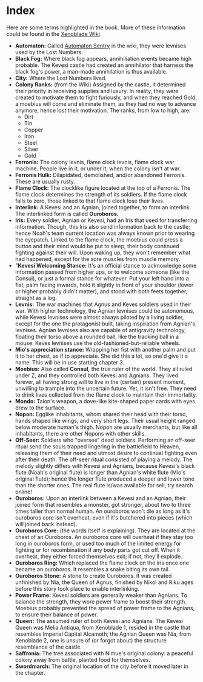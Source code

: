 # Index

Here are some terms highlighted in the book. More of these information could be found in the [Xenoblade Wiki](https://xenoblade.fandom.com/wiki/)

- **Automaton:** Called [Automaton Sentry](https://xenoblade.fandom.com/wiki/Automaton_Sentry) in the wiki, they were levnises used by the Lost Numbers. 
- **Black Fog:** Where black fog appears, annihiliation events became high probable. The Kevesi castle had created an annihilator that harness the black fog's power, a man-made annihilation is thus available. 
- **City:** Where the Lost Numbers lived.
- **Colony Ranks:** (from the Wiki) Assigned by the castle, it determined their priority in receiving supplies and luxury. In reality, they were created to motivate them to fight furiously, and when they reached Gold, a moebius will come and eliminate them, as they had no way to advance anymore, hence lost their motivation. The ranks, from low to high, are: 
  - Dirt
  - Tin
  - Copper
  - Iron
  - Steel
  - Silver
  - Gold
- **Ferronis:** The colony levnis, flame clock levnis, flame clock war machine. People live in it, or under it, when the colony isn't at war. 
- **Ferronis Hulk:** Dilapidated, demolished, and/or abandoned Ferronis. These are usually rusty. 
- **Flame Clock:** The clocklike figure located at the top of a Ferronis. The flame clock determines the strength of its soldiers. If the flame clock falls to zero, those linked to that flame clock lose their lives. 
- **Interlink:** A Kevesi and an Agnian, joined together, to form an interlink. The interlinked form is called **Ouroboros.**
- **Iris:** Every soldier, Agnian or Kevesi, had an Iris that used for transferring information. Though, this Iris also send information back to the castle; hence Noah's team current location was always known prior to wearing the eyepatch. Linked to the flame clock, the moebius could press a button and their mind would be put to sleep, their body continued fighting against their will. Upon waking up, they won't remember what had happened, except for the sore muscles from muscle memory. 
- "**Kevesi Welcoming Stance:** It's an official stance to acknowledge some information passed from higher ups, or to welcome someone (like the Consul), or just a formal stance for whatever. Put your left hand into a fist, palm facing inwards, hold it slightly in front of your shoulder (lower or higher probably didn't matter), and stood with both feets together, straight as a log. 
- **Levnis:** The war machines that Agnus and Keves soldiers used in their war. With higher technology, the Agnian levnises could be autonomous, while Kevesi levnises were almost always piloted by a living soldier, except for the one the protagonist built, taking inspiration from Agnian's levnises. Agnian levnises also are capable of antigravity technology, floating their torso above a rounded ball, like the tracking ball in a mouse. Keves levnises use the old-fashioned-but-reliable wheels. 
- **Mio's appreciation stance:** Wrapping her fist with another palm and put it to her chest, as if to appreciate. She did this a lot, so one'd give it a name. This will be in use starting chapter 3. 
- **Moebius:** Also called **Consul,** the true ruler of the world. They all ruled under Z, and they controlled both Kevesi and Agnians. They lived forever, all having strong will to live in the (certain) present moment, unwilling to trample into the uncertain future. Yet, it isn't free. They need to drink lives collected from the flame clock to maintain their immortality. 
- **Mondo:** Taion's weapon, a dove-like kite-shaped paper cards with eyes drew to the surface. 
- **Nopon:** Egglike inhabitants, whom shared their head with their torso, hands shaped like wings, and very short legs. Their usual height ranged below moderate human's thigh. Nopon are usually merchants, but like all inhabitants, there are other Nopons with other skills. 
- **Off-Seer:** Soldiers who "oversee" dead soldiers. Performing an off-seer ritual send the souls trapped lingering in the battlefield to Heaven, releasing them of their need and utmost desire to continual fighting even after their death. The off-seer ritual consisted of playing a melody. The melody slightly differs with Kevesi and Agnians, because Kevesi's black flute (Noah's original flute) is longer than Agnian's white flute (Mio's original flute); hence the longer flute produced a deeper and lower tone than the shorter ones. The real flute is/was available for sell, try search online! 
- **Ouroboros:** Upon an interlink between a Kevesi and an Agnian, their joined form that resembles a monster, got stronger, about two to three times taller than normal human. An ouroboros won't die as long as it's ouroboros core isn't overheat, even if it's butchered into pieces (which will joined back instead). 
- **Ouroboros Core:** (the words itself is explaining). They are located at the chest of an Ouroboros. An ouroboros core will overheat if they stay too long in ouroboros form, or used too much of the limited energy for fighting or for recombination if any body parts got cut off. When it overheat, they either forced themselves exit; if not, they'll explode. 
- **Ouroboros Ring:** Which replaced the flame clock on the iris once one became an ouroboros. It resembles a snake biting its own tail. 
- **Ouroboros Stone:** A stone to create Ouroboros. It was created unfinished by Nia, the Queen of Agnus, finished by Nikol and Riku ages before this story took place to enable interlinking. 
- **Power Frame:** Kevesi soldiers are generally weaker than Agnians. To balance the strength, they wore power frame to boost their strength. Moebius probably prevented the spread of power frame to the Agnians, to ensure their balance of power. 
- **Queen:** The assumed ruler of both Kevesi and Agnians. The Kevesi Queen was Melia Antiqua, from Xenoblade 1, resided in the castle that resembles Imperial Capital Alcamoth; the Agnian Queen was Nia, from Xenoblade 2, one is unsure of (or forgot about) the structure resemblance of the castle. 
- **Saffronia:** The tree associated with Nimue's original colony: a peaceful colony away from battle, planted food for themselves. 
- **Swordmarch:** The original location of the city before it moved later in the chapter. 